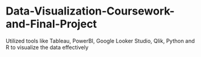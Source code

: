 # Data-Visualization-Coursework-and-Final-Project
Utilized tools like Tableau, PowerBI, Google Looker Studio, Qlik, Python and R to visualize the data effectively
